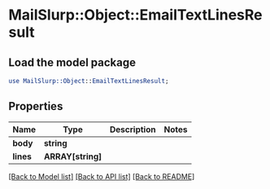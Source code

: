 # MailSlurp::Object::EmailTextLinesResult

## Load the model package
```perl
use MailSlurp::Object::EmailTextLinesResult;
```

## Properties
Name | Type | Description | Notes
------------ | ------------- | ------------- | -------------
**body** | **string** |  | 
**lines** | **ARRAY[string]** |  | 

[[Back to Model list]](../README#documentation-for-models) [[Back to API list]](../README#documentation-for-api-endpoints) [[Back to README]](../README)


